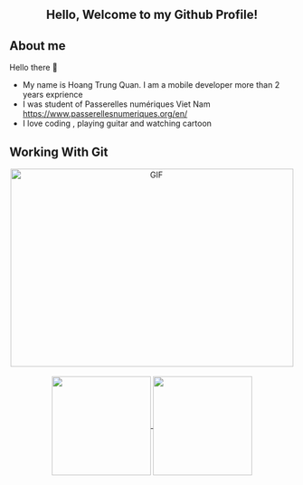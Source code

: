 <h2 align=center>  Hello, Welcome to my Github Profile!

## About me

Hello there 👋

-   My name is Hoang Trung Quan. I am a mobile developer more than 2 years exprience<br/>
-   I was student of Passerelles numériques Viet Nam https://www.passerellesnumeriques.org/en/<br/>
-   I love coding , playing guitar and watching cartoon <br/>

## Working With Git

<div align=center>
    <img align="center" alt="GIF" src="https://c.tenor.com/qJ5evVs-_uUAAAAC/coding.gif" width="500" height="350" />
   </div>
   <br/>
   <div align=center>
    <a href="https://github.com/trungquan2k">
     <img height=175 align="center" src="https://github-readme-stats.vercel.app/api?username=trungquan2k&show_icons=true&theme=gotham">
    </a>
    <a href="https://github.com/trungquan2k">
     <img height=175 align="center" src="https://github-readme-stats.vercel.app/api/top-langs/?username=trungquan2k&layout=compact&theme=gotham" />
    </a>
   </div>
<div align="center">
</details>
